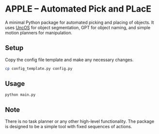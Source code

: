# APPLE – Automated Pick and PLacE

A minimal Python package for automated picking and placing of objects. 
It uses [UncOS](https://github.com/FANG-Xiaolin/uncos) for object segmentation, 
GPT for object naming, 
and simple motion planners for manipulation.

## Setup

Copy the config file template and make any necessary changes.

```bash
cp config_template.py config.py
```

## Usage

```
python main.py
```

## Note
There is no task planner or any other high-level functionality.
The package is designed to be a simple tool with fixed sequences of actions. 
